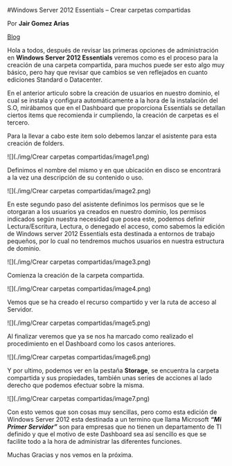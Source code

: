 



<properties
	pageTitle="Windows Server 2012 Essentials – Crear carpetas compartidas"
	description="Windows Server 2012 Essentials – Crear carpetas compartidas"
	services="servers"
	documentationCenter=""
	authors="andygonusa"
	manager=""
	editor="andygonusa"/>

<tags
	ms.service="servers"
	ms.workload="WS2012"
	ms.tgt_pltfrm="na"
	ms.devlang="na"
	ms.topic="how-to-article"
	ms.date="05/16/2016"
	ms.author="andygonusa"/>


#Windows Server 2012 Essentials – Crear carpetas compartidas


Por **Jair Gomez Arias**

[Blog](http://blogs.itpro.es/jairgomez/)
  





Hola a todos, después de revisar las primeras opciones de administración
en **Windows Server 2012 Essentials** veremos como es el proceso para la
creación de una carpeta compartida, para muchos puede ser esto algo muy
básico, pero hay que revisar que cambios se ven reflejados en cuanto
ediciones Standard o Datacenter.

En el anterior articulo sobre la creación de usuarios en nuestro
dominio, el cual se instala y configura automáticamente a la hora de la
instalación del S.O, mirábamos que en el Dashboard que proporciona
Essentials se detallan ciertos items que recomienda ir cumpliendo, la
creación de carpetas es el tercero.

Para la llevar a cabo este item solo debemos lanzar el asistente para
esta creación de folders.

![](./img/Crear carpetas compartidas/image1.png)


Definimos el nombre del mismo y en que ubicación en disco se encontrará
a la vez una descripción de su contenido o uso.

![](./img/Crear carpetas compartidas/image2.png)
    

En este segundo paso del asistente definimos los permisos que se le
otorgaran a los usuarios ya creados en nuestro dominio, los permisos
indicados según nuestra necesidad que posea este, podemos definir
Lectura/Escritura, Lectura, o denegado el acceso, como sabemos la
edición de Windows server 2012 Essentials esta destinada a entornos de
trabajo pequeños, por lo cual no tendremos muchos usuarios en nuestra
estructura de dominio.

![](./img/Crear carpetas compartidas/image3.png)
    

Comienza la creación de la carpeta compartida.

![](./img/Crear carpetas compartidas/image4.png)
    

Vemos que se ha creado el recurso compartido y ver la ruta de acceso al
Servidor.

![](./img/Crear carpetas compartidas/image5.png)
    

Al finalizar veremos que ya se nos ha marcado como realizado el
procedimiento en el Dashboard como los casos anteriores.

![](./img/Crear carpetas compartidas/image6.png)

Y por ultimo, podemos ver en la pestaña **Storage**, se encuentra la
carpeta compartida y sus propiedades, también unas series de acciones al
lado derecho que podemos efectuar sobre la misma.

![](./img/Crear carpetas compartidas/image7.png)

Con esto vemos que son cosas muy sencillas, pero como esta edición de
Windows Server 2012 esta destinada a un termino que llama Microsoft
***“Mi Primer Servidor”*** son para empresas que no tienen un
departamento de TI definido y que el motivo de este Dashboard sea así
sencillo es que se facilite todo a la hora de administrar las diferentes
funciones.

Muchas Gracias y nos vemos en la próxima.
